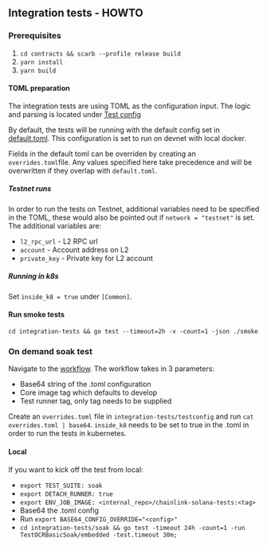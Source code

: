 ## Integration tests - HOWTO

### Prerequisites
1. `cd contracts && scarb --profile release build`
2. `yarn install`
3. `yarn build`

#### TOML preparation
The integration tests are using TOML as the configuration input. The logic and parsing is located under [Test config](./testconfig)

By default, the tests will be running with the default config set in [default.toml](./testconfig/default.toml). This configuration is set to run on devnet with local docker.

Fields in the default toml can be overriden by creating an `overrides.toml`file. Any values specified here take precedence and will be overwritten if they overlap with `default.toml`.

##### Testnet runs
In order to run the tests on Testnet, additional variables need to be specified in the TOML, these would also be pointed out if `network = "testnet"` is set. The additional variables are:

- `l2_rpc_url` - L2 RPC url
- `account` - Account address on L2
- `private_key` - Private key for L2 account

##### Running in k8s

Set `inside_k8 = true` under `[Common]`.

#### Run smoke tests

`cd integration-tests && go test --timeout=2h -v -count=1 -json ./smoke`


### On demand soak test

Navigate to the [workflow](https://github.com/smartcontractkit/chainlink-starknet/actions/workflows/integration-tests-soak.yml). The workflow takes in 3 parameters:

- Base64 string of the .toml configuration
- Core image tag which defaults to develop
- Test runner tag, only tag needs to be supplied

Create an `overrides.toml` file in `integration-tests/testconfig` and run `cat overrides.toml | base64`. `inside_k8` needs to be set to true in the .toml in order to run the tests in kubernetes.

#### Local

If you want to kick off the test from local:

- `export TEST_SUITE: soak`
- `export DETACH_RUNNER: true`
- `export ENV_JOB_IMAGE: <internal_repo>/chainlink-solana-tests:<tag>`
- Base64 the .toml config
- Run `export BASE64_CONFIG_OVERRIDE="<config>"`
- `cd integration-tests/soak && go test -timeout 24h -count=1 -run TestOCRBasicSoak/embedded -test.timeout 30m;`


